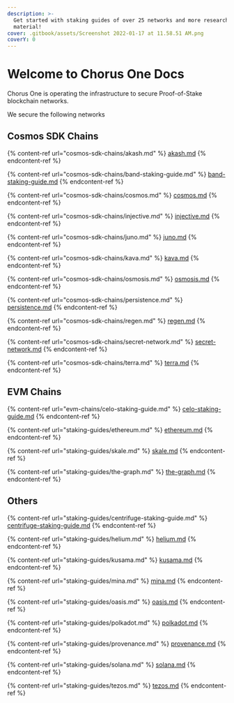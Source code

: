 ```yaml
---
description: >-
  Get started with staking guides of over 25 networks and more research
  material!
cover: .gitbook/assets/Screenshot 2022-01-17 at 11.58.51 AM.png
coverY: 0
---
```


# Welcome to Chorus One Docs

Chorus One is operating the infrastructure to secure Proof-of-Stake blockchain networks.

We secure the following networks

## Cosmos SDK Chains

{% content-ref url="cosmos-sdk-chains/akash.md" %}
[akash.md](cosmos-sdk-chains/akash.md)
{% endcontent-ref %}

{% content-ref url="cosmos-sdk-chains/band-staking-guide.md" %}
[band-staking-guide.md](cosmos-sdk-chains/band-staking-guide.md)
{% endcontent-ref %}

{% content-ref url="cosmos-sdk-chains/cosmos.md" %}
[cosmos.md](cosmos-sdk-chains/cosmos.md)
{% endcontent-ref %}

{% content-ref url="cosmos-sdk-chains/injective.md" %}
[injective.md](cosmos-sdk-chains/injective.md)
{% endcontent-ref %}

{% content-ref url="cosmos-sdk-chains/juno.md" %}
[juno.md](cosmos-sdk-chains/juno.md)
{% endcontent-ref %}

{% content-ref url="cosmos-sdk-chains/kava.md" %}
[kava.md](cosmos-sdk-chains/kava.md)
{% endcontent-ref %}

{% content-ref url="cosmos-sdk-chains/osmosis.md" %}
[osmosis.md](cosmos-sdk-chains/osmosis.md)
{% endcontent-ref %}

{% content-ref url="cosmos-sdk-chains/persistence.md" %}
[persistence.md](cosmos-sdk-chains/persistence.md)
{% endcontent-ref %}

{% content-ref url="cosmos-sdk-chains/regen.md" %}
[regen.md](cosmos-sdk-chains/regen.md)
{% endcontent-ref %}

{% content-ref url="cosmos-sdk-chains/secret-network.md" %}
[secret-network.md](cosmos-sdk-chains/secret-network.md)
{% endcontent-ref %}

{% content-ref url="cosmos-sdk-chains/terra.md" %}
[terra.md](cosmos-sdk-chains/terra.md)
{% endcontent-ref %}

## EVM Chains

{% content-ref url="evm-chains/celo-staking-guide.md" %}
[celo-staking-guide.md](evm-chains/celo-staking-guide.md)
{% endcontent-ref %}

{% content-ref url="staking-guides/ethereum.md" %}
[ethereum.md](staking-guides/ethereum.md)
{% endcontent-ref %}

{% content-ref url="staking-guides/skale.md" %}
[skale.md](staking-guides/skale.md)
{% endcontent-ref %}

{% content-ref url="staking-guides/the-graph.md" %}
[the-graph.md](staking-guides/the-graph.md)
{% endcontent-ref %}

## Others

{% content-ref url="staking-guides/centrifuge-staking-guide.md" %}
[centrifuge-staking-guide.md](staking-guides/centrifuge-staking-guide.md)
{% endcontent-ref %}

{% content-ref url="staking-guides/helium.md" %}
[helium.md](staking-guides/helium.md)
{% endcontent-ref %}

{% content-ref url="staking-guides/kusama.md" %}
[kusama.md](staking-guides/kusama.md)
{% endcontent-ref %}

{% content-ref url="staking-guides/mina.md" %}
[mina.md](staking-guides/mina.md)
{% endcontent-ref %}

{% content-ref url="staking-guides/oasis.md" %}
[oasis.md](staking-guides/oasis.md)
{% endcontent-ref %}

{% content-ref url="staking-guides/polkadot.md" %}
[polkadot.md](staking-guides/polkadot.md)
{% endcontent-ref %}

{% content-ref url="staking-guides/provenance.md" %}
[provenance.md](staking-guides/provenance.md)
{% endcontent-ref %}

{% content-ref url="staking-guides/solana.md" %}
[solana.md](staking-guides/solana.md)
{% endcontent-ref %}

{% content-ref url="staking-guides/tezos.md" %}
[tezos.md](staking-guides/tezos.md)
{% endcontent-ref %}
